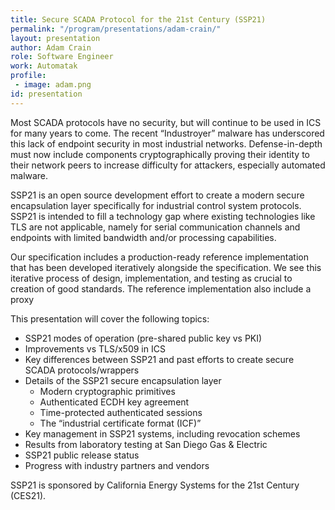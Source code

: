 ```yaml
---
title: Secure SCADA Protocol for the 21st Century (SSP21)
permalink: "/program/presentations/adam-crain/"
layout: presentation
author: Adam Crain
role: Software Engineer
work: Automatak
profile:
 - image: adam.png
id: presentation
---
```


Most SCADA protocols have no security, but will continue to be used in ICS for many years to come. The recent “Industroyer” malware has underscored this lack of endpoint security in most industrial networks. Defense-in-depth must now include components cryptographically proving their identity to their network peers to increase difficulty for attackers, especially automated malware.

SSP21 is an open source development effort to create a modern secure encapsulation layer specifically for industrial control system protocols.  SSP21 is intended to fill a technology gap where existing technologies like TLS are not applicable, namely for serial communication channels and endpoints with limited bandwidth and/or processing capabilities.

Our specification includes a production-ready reference implementation that has been developed iteratively alongside the specification.  We see this iterative process of design, implementation, and testing as crucial to creation of good standards. The reference implementation also include a proxy 

This presentation will cover the following topics:

- SSP21 modes of operation (pre-shared public key vs PKI)
- Improvements vs TLS/x509 in ICS
- Key differences between SSP21 and past efforts to create secure SCADA protocols/wrappers
- Details of the SSP21 secure encapsulation layer
	- Modern cryptographic primitives
	- Authenticated ECDH key agreement
	- Time-protected authenticated sessions
	- The “industrial certificate format (ICF)”
- Key management in SSP21 systems, including revocation schemes
- Results from laboratory testing at San Diego Gas & Electric
- SSP21 public release status
- Progress with industry partners and vendors

SSP21 is sponsored by California Energy Systems for the 21st Century (CES21).
